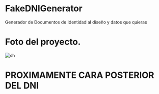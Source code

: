 # FakeDNIGenerator
Generador de Documentos de Identidad al diseño y datos que quieras
# Foto del proyecto.
![sh](https://github.com/Monkey-hk4/FakeDNIGenerator/blob/main/foto_proyecto.png)

# PROXIMAMENTE CARA POSTERIOR DEL DNI
